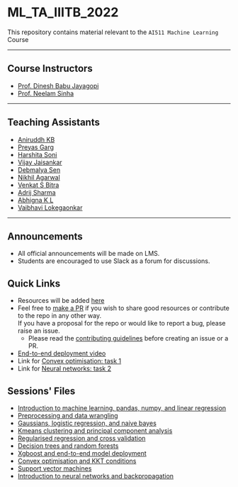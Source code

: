 # ML_TA_IIITB_2022
This repository contains material relevant to the `AI511 Machine Learning` Course

---

## Course Instructors
- [Prof. Dinesh Babu Jayagopi](https://www.iiitb.ac.in/faculty/dinesh-babu-jayagopi)
- [Prof. Neelam Sinha](https://www.iiitb.ac.in/faculty/neelam-sinha)

---

## Teaching Assistants
- [Aniruddh KB](https://github.com/aniruddhkb)
- [Preyas Garg](https://github.com/preyasgarg)
- [Harshita Soni](https://github.com/soni-H)
- [Vijay Jaisankar](https://github.com/vijay-jaisankar)
- [Debmalya Sen](https://github.com/DEBMALYASEN)
- [Nikhil Agarwal](https://github.com/nikhil0360)
- [Venkat S Bitra](https://github.com/VenkatSBitra)
- [Adrij Sharma](https://github.com/adrijsharma0408)
- [Abhigna K L](https://github.com/alpineFrost)
- [Vaibhavi Lokegaonkar](https://github.com/Vaibhavi1707)

---

## Announcements
- All official announcements will be made on LMS.
- Students are encouraged to use Slack as a forum for discussions.

## Quick Links
- Resources will be added [here](./RESOURCES.md)
- Feel free to [make a PR](https://docs.github.com/en/desktop/contributing-and-collaborating-using-github-desktop/working-with-your-remote-repository-on-github-or-github-enterprise/creating-an-issue-or-pull-request) if you wish to share good resources or contribute to the repo in any other way.   
If you have a proposal for the repo or would like to report a bug, please raise an issue. 
  - Please read the [contributing guidelines](./CONTRIBUTING.md) before creating an issue or a PR.
- [End-to-end deployment video](https://www.youtube.com/watch?v=4f3Q21dH92Y)
- Link for [Convex optimisation: task 1](./task-1-convexopt/)
- Link for [Neural networks: task 2](./task-2-nn)

## Sessions' Files
- [Introduction to machine learning, pandas, numpy, and linear regression](./session-1-intro-to-ml-pandas-numpy/)
- [Preprocessing and data wrangling](./session-2-preprocessing-data/)
- [Gaussians, logistic regression, and naive bayes](./session-3-gaussians-logistic-regression-naive-bayes/)
- [Kmeans clustering and principal component analysis](./session-4-kmeans-pca/)
- [Regularised regression and cross validation](./session-5-regularisation-cross-validation/)
- [Decision trees and random forests](./session-6-decision-trees-random-forest/)
- [Xgboost and end-to-end model deployment](./session-7-deployment-xgboost/)
- [Convex optimisation and KKT conditions](./session-8-convex-optimisation/)
- [Support vector machines](./session-9-support-vector-machines/)
- [Introduction to neural networks and backpropagation](./session-10-intro-to-neural-networks/)